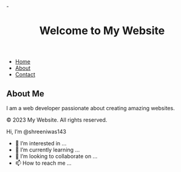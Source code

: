 -<!DOCTYPE html>
<html>
<head>
  <title>My Website</title>
  <link rel="stylesheet" type="text/css" href="styles.css">
</head>
<body>
  <header>
    <h1>Welcome to My Website</h1>
  </header>
  
  <nav>
    <ul>
      <li><a href="#">Home</a></li>
      <li><a href="#">About</a></li>
      <li><a href="#">Contact</a></li>
    </ul>
  </nav>
  
  <section>
    <h2>About Me</h2>
    <p>I am a web developer passionate about creating amazing websites.</p>
  </section>
  
  <footer>
    <p>&copy; 2023 My Website. All rights reserved.</p>
  </footer>

 Hi, I’m @shreeniwas143
- 👀 I’m interested in ...
- 🌱 I’m currently learning ...
- 💞️ I’m looking to collaborate on ...
- 📫 How to reach me ...

<!---
shreeniwas143/shreeniwas143 is a ✨ special ✨ repository because its `README.md` (this file) appears on your GitHub profile.
You can click the Preview link to take a look at your changes.
--->
